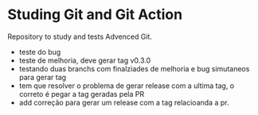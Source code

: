 # Studing Git and Git Action
Repository to study and tests Advenced Git.
- teste do bug
- teste de melhoria, deve gerar tag v0.3.0
- testando duas branchs com finalziades de melhoria e bug simutaneos para gerar tag
- tem que resolver o problema de gerar release com a ultima tag, o correto é pegar a tag geradas pela PR
- add correção para gerar um release com a tag relacioanda a pr.
